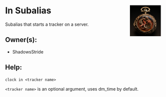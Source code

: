 <h1>In Subalias<img align="right" src="../main.png" width="100px"></h1>

Subalias that starts a tracker on a server.

## Owner(s):
- ShadowsStride

## Help:
`clock in <tracker name>`

`<tracker name>` is an optional argument, uses dm_time by default.